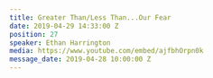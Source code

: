 ```yaml
---
title: Greater Than/Less Than...Our Fear
date: 2019-04-29 14:33:00 Z
position: 27
speaker: Ethan Harrington
media: https://www.youtube.com/embed/ajfbhOrpn0k
message_date: 2019-04-28 10:00:00 Z
---
```


